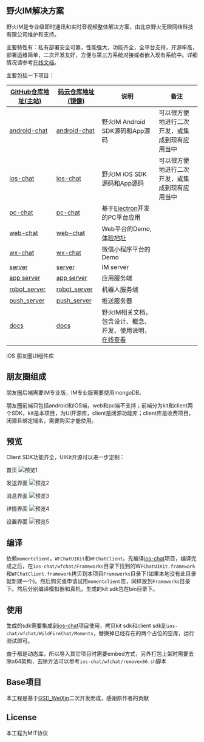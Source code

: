 ## 野火IM解决方案

野火IM是专业级即时通讯和实时音视频整体解决方案，由北京野火无限网络科技有限公司维护和支持。

主要特性有：私有部署安全可靠，性能强大，功能齐全，全平台支持，开源率高，部署运维简单，二次开发友好，方便与第三方系统对接或者嵌入现有系统中。详细情况请参考[在线文档](https://docs.wildfirechat.cn)。

主要包括一下项目：

| [GitHub仓库地址(主站)](https://github.com/wildfirechat)      | [码云仓库地址(镜像)](https://gitee.com/wfchat)        | 说明                                                                                      | 备注                                           |
| ------------------------------------------------------------ | ----------------------------------------------------- | ----------------------------------------------------------------------------------------- | ---------------------------------------------- |
| [android-chat](https://github.com/wildfirechat/android-chat) | [android-chat](https://gitee.com/wfchat/android-chat) | 野火IM Android SDK源码和App源码                                                           | 可以很方便地进行二次开发，或集成到现有应用当中 |
| [ios-chat](https://github.com/wildfirechat/ios-chat)         | [ios-chat](https://gitee.com/wfchat/ios-chat)         | 野火IM iOS SDK源码和App源码                                                               | 可以很方便地进行二次开发，或集成到现有应用当中 |
| [pc-chat](https://github.com/wildfirechat/pc-chat)           | [pc-chat](https://gitee.com/wfchat/pc-chat)           | 基于[Electron](https://electronjs.org/)开发的PC平台应用                                   |                                                |
| [web-chat](https://github.com/wildfirechat/web-chat)         | [web-chat](https://gitee.com/wfchat/web-chat)         | Web平台的Demo, [体验地址](http://web.wildfirechat.cn)                                     |                                                |
| [wx-chat](https://github.com/wildfirechat/wx-chat)           | [wx-chat](https://gitee.com/wfchat/wx-chat)           | 微信小程序平台的Demo                                                                      |                                                |
| [server](https://github.com/wildfirechat/server)             | [server](https://gitee.com/wfchat/server)             | IM server                                                                                 |                                                |
| [app server](https://github.com/wildfirechat/app_server)     | [app server](https://gitee.com/wfchat/app_server)     | 应用服务端                                                                                |                                                |
| [robot_server](https://github.com/wildfirechat/robot_server) | [robot_server](https://gitee.com/wfchat/robot_server) | 机器人服务端                                                                              |                                                |
| [push_server](https://github.com/wildfirechat/push_server)   | [push_server](https://gitee.com/wfchat/push_server)   | 推送服务器                                                                                |                                                |
| [docs](https://github.com/wildfirechat/docs)                 | [docs](https://gitee.com/wfchat/docs)                 | 野火IM相关文档，包含设计、概念、开发、使用说明，[在线查看](https://docs.wildfirechat.cn/) |                                                |  |


iOS 朋友圈UI组件库

## 朋友圈组成
朋友圈后端需要IM专业版，IM专业版需要使用mongoDB。

朋友圈前端只包括android和iOS端，web和pc端不支持；前端分为kit和client两个SDK，kit是本项目，为UI开源库，client是闭源功能库；client库是收费项目，闭源且绑定域名，需要购买才能使用。

## 预览
Client SDK功能齐全，UIKit开源可以进一步定制：

首页
![预览1](http://static.wildfirechat.cn/ios-moment1.png)

发送界面
![预览2](http://static.wildfirechat.cn/ios-moment2.png)

消息界面
![预览3](http://static.wildfirechat.cn/ios-moment3.png)

详情界面
![预览4](http://static.wildfirechat.cn/ios-moment4.png)

设置界面
![预览5](http://static.wildfirechat.cn/ios-moment5.png)

## 编译
依赖```momentclient```，```WFChatUIKit```和```WFChatClient```。先编译[ios-chat](https://github.com/wildfirechat/ios-chat)项目，编译完成之后，在```ios-chat/wfchat/Frameworks```目录下找到的W```FChatUIKit.framework```和```WFChatClient.framework```拷贝到本项目```Frameworks```目录下(如果本地没有此目录就新建一个)。然后购买或申请试用```momentclient```库，同样放到```Frameworks```目录下。然后分别编译模拟器和真机，生成的kit sdk包在bin目录下。


## 使用
生成的sdk需要集成到[ios-chat](https://github.com/wildfirechat/ios-chat)项目使用，拷贝kit sdk和client sdk到```ios-chat/wfchat/WildFireChat/Moments```，替换掉已经存在的两个占位的空库，运行测试即可。

由于都是动态库，所以导入其它项目时需要embed方式，另外打包上架时需要去除x64架构，去除方法可以参考```ios-chat/wfchat/removex86.sh```脚本

## Base项目
本工程是基于[GSD_WeiXin](https://github.com/gsdios/GSD_WeiXin)二次开发而成，感谢原作者的贡献

## License
本工程为MIT协议
